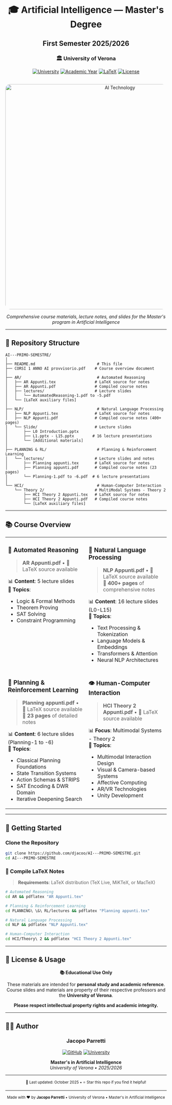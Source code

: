 <div align="center">

# 🎓 Artificial Intelligence — Master's Degree
## First Semester 2025/2026

### 🏛️ University of Verona

[![University](https://img.shields.io/badge/University-Verona-FFD700?style=for-the-badge&logo=google-scholar&logoColor=white)](https://www.univr.it/)
[![Academic Year](https://img.shields.io/badge/Year-2025%2F2026-4169E1?style=for-the-badge&logo=calendar&logoColor=white)](https://github.com/djacoo/AI---PRIMO-SEMESTRE)
[![LaTeX](https://img.shields.io/badge/LaTeX-Notes-008080?style=for-the-badge&logo=latex&logoColor=white)](https://github.com/djacoo/AI---PRIMO-SEMESTRE)
[![License](https://img.shields.io/badge/License-Educational-green?style=for-the-badge&logo=open-source-initiative&logoColor=white)](https://github.com/djacoo/AI---PRIMO-SEMESTRE)

<br>

<img src="https://images.unsplash.com/photo-1620712943543-bcc4688e7485?w=700&h=250&fit=crop&q=80" alt="AI Technology" width="700" style="border-radius: 15px;">

<br>

*Comprehensive course materials, lecture notes, and slides for the Master's program in Artificial Intelligence*

---

</div>

## 📂 Repository Structure

```
AI---PRIMO-SEMESTRE/
│
├── README.md                           # This file
├── CORSI 1 ANNO AI provvisorio.pdf    # Course overview document
│
├── AR/                                 # Automated Reasoning
│   ├── AR Appunti.tex                 # LaTeX source for notes
│   ├── AR Appunti.pdf                 # Compiled course notes
│   ├── lectures/                      # Lecture slides
│   │   └── AutomatedReasoning-1.pdf to -5.pdf
│   └── [LaTeX auxiliary files]
│
├── NLP/                                # Natural Language Processing
│   ├── NLP Appunti.tex                # LaTeX source for notes
│   ├── NLP Appunti.pdf                # Compiled course notes (400+ pages)
│   └── Slide/                         # Lecture slides
│       ├── L0 Introduction.pptx
│       ├── L1.pptx - L15.pptx        # 16 lecture presentations
│       └── [Additional materials]
│
├── PLANNING & RL/                      # Planning & Reinforcement Learning
│   └── lectures/                      # Lecture slides and notes
│       ├── Planning appunti.tex       # LaTeX source for notes
│       ├── Planning appunti.pdf       # Compiled course notes (23 pages)
│       └── Planning-1.pdf to -6.pdf  # 6 lecture presentations
│
└── HCI/                                # Human-Computer Interaction
    └── Theory 2/                      # MultiModal Systems - Theory 2
        ├── HCI Theory 2 Appunti.tex   # LaTeX source for notes
        ├── HCI Theory 2 Appunti.pdf   # Compiled course notes
        └── [LaTeX auxiliary files]
```

---

## 📚 Course Overview

<table>
<tr>
<td width="50%" valign="top">

### 🤖 Automated Reasoning
> **AR Appunti.pdf** • 📄 LaTeX source available

📊 **Content**: 5 lecture slides  
📖 **Topics**: 
- Logic & Formal Methods
- Theorem Proving
- SAT Solving
- Constraint Programming

</td>
<td width="50%" valign="top">

### 💬 Natural Language Processing
> **NLP Appunti.pdf** • 📄 LaTeX source available  
> 📏 **400+ pages** of comprehensive notes

📊 **Content**: 16 lecture slides (L0-L15)  
📖 **Topics**: 
- Text Processing & Tokenization
- Language Models & Embeddings
- Transformers & Attention
- Neural NLP Architectures

</td>
</tr>
<tr>
<td width="50%" valign="top">

### 🎯 Planning & Reinforcement Learning
> **Planning appunti.pdf** • 📄 LaTeX source available  
> 📏 **23 pages** of detailed notes

📊 **Content**: 6 lecture slides (Planning-1 to -6)  
📖 **Topics**: 
- Classical Planning Foundations
- State Transition Systems
- Action Schemas & STRIPS
- SAT Encoding & DWR Domain
- Iterative Deepening Search

</td>
<td width="50%" valign="top">

### 👁️ Human-Computer Interaction
> **HCI Theory 2 Appunti.pdf** • 📄 LaTeX source available

📊 **Focus**: Multimodal Systems - Theory 2  
📖 **Topics**: 
- Multimodal Interaction Design
- Visual & Camera-based Systems
- Affective Computing
- AR/VR Technologies
- Unity Development

</td>
</tr>
</table>

---

## 🚀 Getting Started

### Clone the Repository
```bash
git clone https://github.com/djacoo/AI---PRIMO-SEMESTRE.git
cd AI---PRIMO-SEMESTRE
```

### 📝 Compile LaTeX Notes
> **Requirements**: LaTeX distribution (TeX Live, MiKTeX, or MacTeX)

```bash
# Automated Reasoning
cd AR && pdflatex "AR Appunti.tex"

# Planning & Reinforcement Learning
cd PLANNING\ \&\ RL/lectures && pdflatex "Planning appunti.tex"

# Natural Language Processing
cd NLP && pdflatex "NLP Appunti.tex"

# Human-Computer Interaction
cd HCI/Theory\ 2 && pdflatex "HCI Theory 2 Appunti.tex"
```

---

## 📜 License & Usage

<div align="center">

**📚 Educational Use Only**

These materials are intended for **personal study and academic reference**.  
Course slides and materials are property of their respective professors and the **University of Verona**.

**Please respect intellectual property rights and academic integrity.**

</div>

---

## 👨‍💻 Author

<div align="center">

### Jacopo Parretti

[![GitHub](https://img.shields.io/badge/GitHub-djacoo-181717?style=for-the-badge&logo=github)](https://github.com/djacoo)
[![University](https://img.shields.io/badge/University-Verona-FFD700?style=for-the-badge)](https://www.univr.it/)

**Master's in Artificial Intelligence**  
*University of Verona • 2025/2026*

---

<sub>📅 Last updated: October 2025 • ⭐ Star this repo if you find it helpful!</sub>

</div>

---

<div align="center">

<sub>Made with ❤️ by **Jacopo Parretti** • University of Verona • Master's in Artificial Intelligence</sub>

</div>
